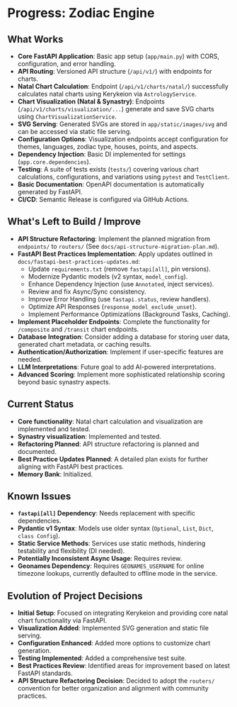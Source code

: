 # Progress: Zodiac Engine

## What Works

- **Core FastAPI Application**: Basic app setup (`app/main.py`) with CORS, configuration, and error handling.
- **API Routing**: Versioned API structure (`/api/v1/`) with endpoints for charts.
- **Natal Chart Calculation**: Endpoint (`/api/v1/charts/natal/`) successfully calculates natal charts using Kerykeion via `AstrologyService`.
- **Chart Visualization (Natal & Synastry)**: Endpoints (`/api/v1/charts/visualization/...`) generate and save SVG charts using `ChartVisualizationService`.
- **SVG Serving**: Generated SVGs are stored in `app/static/images/svg` and can be accessed via static file serving.
- **Configuration Options**: Visualization endpoints accept configuration for themes, languages, zodiac type, houses, points, and aspects.
- **Dependency Injection**: Basic DI implemented for settings (`app.core.dependencies`).
- **Testing**: A suite of tests exists (`tests/`) covering various chart calculations, configurations, and variations using `pytest` and `TestClient`.
- **Basic Documentation**: OpenAPI documentation is automatically generated by FastAPI.
- **CI/CD**: Semantic Release is configured via GitHub Actions.

## What's Left to Build / Improve

- **API Structure Refactoring**: Implement the planned migration from `endpoints/` to `routers/` (See `docs/api-structure-migration-plan.md`).
- **FastAPI Best Practices Implementation**: Apply updates outlined in `docs/fastapi-best-practices-updates.md`:
  - Update `requirements.txt` (remove `fastapi[all]`, pin versions).
  - Modernize Pydantic models (v2 syntax, `model_config`).
  - Enhance Dependency Injection (use `Annotated`, inject services).
  - Review and fix Async/Sync consistency.
  - Improve Error Handling (use `fastapi.status`, review handlers).
  - Optimize API Responses (`response_model_exclude_unset`).
  - Implement Performance Optimizations (Background Tasks, Caching).
- **Implement Placeholder Endpoints**: Complete the functionality for `/composite` and `/transit` chart endpoints.
- **Database Integration**: Consider adding a database for storing user data, generated chart metadata, or caching results.
- **Authentication/Authorization**: Implement if user-specific features are needed.
- **LLM Interpretations**: Future goal to add AI-powered interpretations.
- **Advanced Scoring**: Implement more sophisticated relationship scoring beyond basic synastry aspects.

## Current Status

- **Core functionality**: Natal chart calculation and visualization are implemented and tested.
- **Synastry visualization**: Implemented and tested.
- **Refactoring Planned**: API structure refactoring is planned and documented.
- **Best Practice Updates Planned**: A detailed plan exists for further aligning with FastAPI best practices.
- **Memory Bank**: Initialized.

## Known Issues

- **`fastapi[all]` Dependency**: Needs replacement with specific dependencies.
- **Pydantic v1 Syntax**: Models use older syntax (`Optional`, `List`, `Dict`, `class Config`).
- **Static Service Methods**: Services use static methods, hindering testability and flexibility (DI needed).
- **Potentially Inconsistent Async Usage**: Requires review.
- **Geonames Dependency**: Requires `GEONAMES_USERNAME` for online timezone lookups, currently defaulted to offline mode in the service.

## Evolution of Project Decisions

- **Initial Setup**: Focused on integrating Kerykeion and providing core natal chart functionality via FastAPI.
- **Visualization Added**: Implemented SVG generation and static file serving.
- **Configuration Enhanced**: Added more options to customize chart generation.
- **Testing Implemented**: Added a comprehensive test suite.
- **Best Practices Review**: Identified areas for improvement based on latest FastAPI standards.
- **API Structure Refactoring Decision**: Decided to adopt the `routers/` convention for better organization and alignment with community practices. 